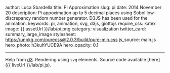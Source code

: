 author: Luca Sbardella
title: Pi Approximation
slug: pi
date: 2014 November 20
description: Pi appoximation up to 5 decimal places using Sobol low-discrepancy random number generator. D3JS has been used for the animation.
keywords: pi, animation, svg, d3js, giottojs
require_css: katex
image: {{ assetUrl }}/lab/pi.png
category: visualization
twitter_card: summary_large_image
stylesheet: https://unpkg.com/purecss@2.0.3/build/pure-min.css
js_source: main.js
hero_photo: h3kuhYUCE9A
hero_opacity: 0.1

---

<script src="{{ bundleUrl }}/lab/pi/compiled.main.js" aspectratio="70%"></script>

Help from [d3](https://d3js.org/).
Rendering using `svg` elements. Source code available [here]({{ liveUrl }}/lab/pi.js).
